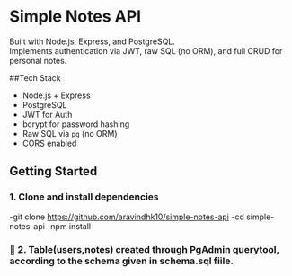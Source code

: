 # Simple Notes API

Built with Node.js, Express, and PostgreSQL.  
Implements authentication via JWT, raw SQL (no ORM), and full CRUD for personal notes.


##Tech Stack

- Node.js + Express
- PostgreSQL
- JWT for Auth
- bcrypt for password hashing
- Raw SQL via `pg` (no ORM)
- CORS enabled


## Getting Started

### 1. Clone and install dependencies

-git clone https://github.com/aravindhk10/simple-notes-api
-cd simple-notes-api
-npm install

### 📄 2. Table(users,notes) created through PgAdmin querytool, according to the schema given in schema.sql fiile.

    
